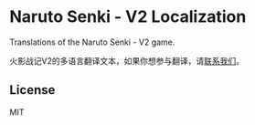 # Naruto Senki - V2 Localization

Translations of the Naruto Senki - V2 game.

火影战记V2的多语言翻译文本，如果你想参与翻译，请[联系我们](https://game.naruto.re/about#contact)。

## License

MIT
